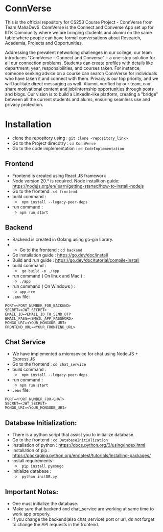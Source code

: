 # ConnVerse
This is the official repository for CS253 Course Project - ConnVerse from Team MahaDevS. ConnVerse is the Connect and Converse App set up for IITK Community where we are bringing students and alumni on the same table where people can have formal conversations about Research, Academia, Projects and Opportunities.

Addressing the prevalent networking challenges in our college, our team introduces "ConnVerse - Connect and Converse" – a one-stop solution for all our connection problems. Students can create profiles with details like department, year, responsibilities, and courses taken. For instance, someone seeking advice on a course can search ConnVerse for individuals who have taken it and connect with them. Privacy is our top priority, and we will facilitate direct messaging as well. Alumni, verified by our team, can share motivational content and job/internship opportunities through posts and blogs. Our vision is to build a LinkedIn-like platform, creating a "bridge" between all the current students and alums, ensuring seamless use and privacy protection.

# Installation

- clone the repository using : ```git clone <repository_link>```
- Go to the Project direcotry : ```cd ConnVerse```
- Go to the code implementation : ```cd CodeImplementation```

## Frontend

- Frontend is created using React.JS framework
- Node version 20.* is required. Node installtion guide: https://nodejs.org/en/learn/getting-started/how-to-install-nodejs
- Go to the frontend : ``` cd frontend ```
- build command :
  - ``` npm install --legacy-peer-deps```
- run command :
  - ``` npm run start ```

## Backend

- Backend is created in Golang using go-gin library.
- - Go to the frontend : ``` cd backend ```
- Go installation guide : https://go.dev/doc/install
- Build and run guide : https://go.dev/doc/tutorial/compile-install
- build command :
  - ``` go build -o ./app```
- run command ( On linux and Mac ) :
  - ``` ./app ```
- run command ( On Windows ) :
  - ``` app.exe ```
-  ```.env``` file:
```
PORT=<PORT_NUMBER_FOR_BACKEND>
SECRET=<JWT_SECRET>
EMAIL_ID=<EMAIL_ID_TO_SEND_OTP
EMAIL_PASS=<EMAIL_APP_PASSWORD>
MONGO_URI=<YOUR_MONGODB_URI>
FRONTEND_URL=<YOUR_FRONTEND_URL>
```

## Chat Service

- We have implemented a microsevice for chat using Node.JS + Express.JS
- Go to the frontend : ``` cd chat_service ```
- build command :
  - ``` npm install --legacy-peer-deps```
- run command :
  - ``` npm run start ```
- ```.env``` file:
```
PORT=<PORT_NUMBER_FOR-CHAT>
SECRET=<JWT_SECRET>
MONGO_URI=<YOUR_MONGODB_URI>
```

## Database Initialization:

- There is a python script that assist you to initialize database.
- Go to the frontend : ``` cd DatabaseInitialization ```
- Installation of python : https://docs.python.org/3/using/index.html
- Installation of pip : https://packaging.python.org/en/latest/tutorials/installing-packages/
- Install requirements :
  - ``` pip install pymongo```
- Initialize database :
  - ``` python initDB.py```

## Important Notes:

- One must initialize the database.
- Make sure that backend and chat_service are working at same time to work app properly.
- If you change the backend(also chat_service) port or url, do not forget to change the API requests in the frontend.
